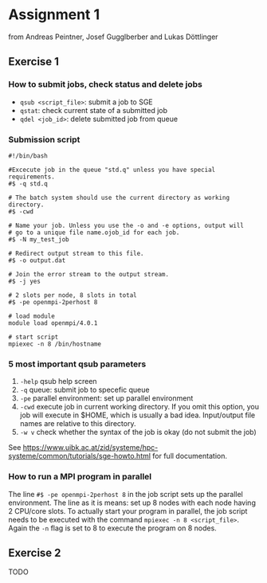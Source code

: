 # Assignment 1

from Andreas Peintner, Josef Gugglberber and Lukas Döttlinger

## Exercise 1

### How to submit jobs, check status and delete jobs

* `qsub <script_file>`: submit a job to SGE
* `qstat`: check current state of a submitted job
* `qdel <job_id>`: delete submitted job from queue 

### Submission script

```
#!/bin/bash

#Excecute job in the queue "std.q" unless you have special requirements.
#$ -q std.q

# The batch system should use the current directory as working directory.
#$ -cwd

# Name your job. Unless you use the -o and -e options, output will
# go to a unique file name.ojob_id for each job.
#$ -N my_test_job

# Redirect output stream to this file.
#$ -o output.dat

# Join the error stream to the output stream.
#$ -j yes

# 2 slots per node, 8 slots in total
#$ -pe openmpi-2perhost 8

# load module
module load openmpi/4.0.1

# start script
mpiexec -n 8 /bin/hostname
```

### 5 most important qsub parameters

1. `-help` qsub help screen
2. `-q` queue: submit job to specefic queue
3. `-pe` parallel environment: set up parallel environment
4. `-cwd` execute job in current working directory. If you omit this option, you job will execute in $HOME, which is usually a bad idea. Input/output file names are relative to this directory.
5. `-w v` check whether the syntax of the job is okay (do not submit the job)

See https://www.uibk.ac.at/zid/systeme/hpc-systeme/common/tutorials/sge-howto.html for full documentation.

### How to run a MPI program in parallel

The line `#$ -pe openmpi-2perhost 8` in the job script sets up the parallel environment. The line as it is means: set up 8 nodes with each node having 2 CPU/core slots. To actually start your program in parallel, the job script needs to be executed with the command `mpiexec -n 8 <script_file>`. Again the `-n` flag is set to 8 to execute the program on 8 nodes.

## Exercise 2

TODO
